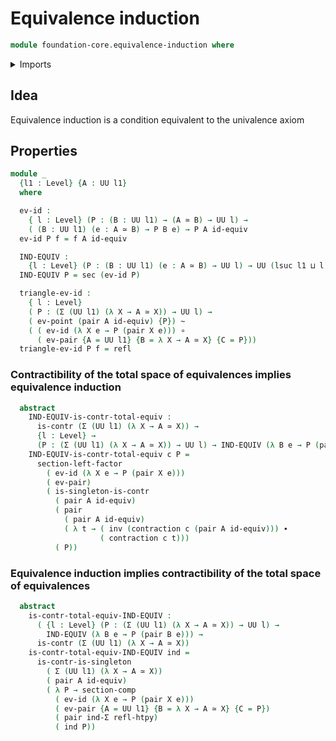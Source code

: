 # Equivalence induction

```agda
module foundation-core.equivalence-induction where
```

<details><summary>Imports</summary>

```agda
open import foundation.dependent-pair-types
open import foundation.universe-levels

open import foundation-core.contractible-types
open import foundation-core.equivalences
open import foundation-core.functions
open import foundation-core.homotopies
open import foundation-core.identity-types
open import foundation-core.sections
open import foundation-core.singleton-induction
```

</details>

## Idea

Equivalence induction is a condition equivalent to the univalence axiom

## Properties

```agda
module _
  {l1 : Level} {A : UU l1}
  where

  ev-id :
    { l : Level} (P : (B : UU l1) → (A ≃ B) → UU l) →
    ( (B : UU l1) (e : A ≃ B) → P B e) → P A id-equiv
  ev-id P f = f A id-equiv

  IND-EQUIV :
    {l : Level} (P : (B : UU l1) (e : A ≃ B) → UU l) → UU (lsuc l1 ⊔ l)
  IND-EQUIV P = sec (ev-id P)

  triangle-ev-id :
    { l : Level}
    ( P : (Σ (UU l1) (λ X → A ≃ X)) → UU l) →
    ( ev-point (pair A id-equiv) {P}) ~
    ( ( ev-id (λ X e → P (pair X e))) ∘
      ( ev-pair {A = UU l1} {B = λ X → A ≃ X} {C = P}))
  triangle-ev-id P f = refl
```

### Contractibility of the total space of equivalences implies equivalence induction

```agda
  abstract
    IND-EQUIV-is-contr-total-equiv :
      is-contr (Σ (UU l1) (λ X → A ≃ X)) →
      {l : Level} →
      (P : (Σ (UU l1) (λ X → A ≃ X)) → UU l) → IND-EQUIV (λ B e → P (pair B e))
    IND-EQUIV-is-contr-total-equiv c P =
      section-left-factor
        ( ev-id (λ X e → P (pair X e)))
        ( ev-pair)
        ( is-singleton-is-contr
          ( pair A id-equiv)
          ( pair
            ( pair A id-equiv)
            ( λ t → ( inv (contraction c (pair A id-equiv))) ∙
                    ( contraction c t)))
          ( P))
```

### Equivalence induction implies contractibility of the total space of equivalences

```agda
  abstract
    is-contr-total-equiv-IND-EQUIV :
      ( {l : Level} (P : (Σ (UU l1) (λ X → A ≃ X)) → UU l) →
        IND-EQUIV (λ B e → P (pair B e))) →
      is-contr (Σ (UU l1) (λ X → A ≃ X))
    is-contr-total-equiv-IND-EQUIV ind =
      is-contr-is-singleton
        ( Σ (UU l1) (λ X → A ≃ X))
        ( pair A id-equiv)
        ( λ P → section-comp
          ( ev-id (λ X e → P (pair X e)))
          ( ev-pair {A = UU l1} {B = λ X → A ≃ X} {C = P})
          ( pair ind-Σ refl-htpy)
          ( ind P))
```
